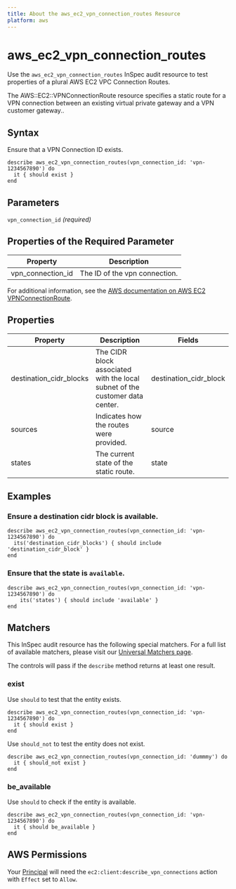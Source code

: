 ```yaml
---
title: About the aws_ec2_vpn_connection_routes Resource
platform: aws
---
```


# aws\_ec2\_vpn\_connection\_routes

Use the `aws_ec2_vpn_connection_routes` InSpec audit resource to test properties of a plural AWS EC2 VPC Connection Routes.

The AWS::EC2::VPNConnectionRoute resource specifies a static route for a VPN connection between an existing virtual private gateway and a VPN customer gateway..

## Syntax

Ensure that a VPN Connection ID exists.

    describe aws_ec2_vpn_connection_routes(vpn_connection_id: 'vpn-1234567890') do
      it { should exist }
    end

## Parameters

`vpn_connection_id` _(required)_

## Properties of the Required Parameter

| Property | Description|
| --- | --- |
| vpn_connection_id | The ID of the vpn connection. |

For additional information, see the [AWS documentation on AWS EC2 VPNConnectionRoute](https://docs.aws.amazon.com/AWSCloudFormation/latest/UserGuide/aws-resource-ec2-vpn-connection-route.html).

## Properties

| Property | Description | Fields |
| --- | --- | --- |
| destination_cidr_blocks | The CIDR block associated with the local subnet of the customer data center. | destination_cidr_block |
| sources | Indicates how the routes were provided. | source |
| states | The current state of the static route. | state |

## Examples

### Ensure a destination cidr block is available.
    describe aws_ec2_vpn_connection_routes(vpn_connection_id: 'vpn-1234567890') do
      its('destination_cidr_blocks') { should include 'destination_cidr_block' }
    end

### Ensure that the state is `available`.
    describe aws_ec2_vpn_connection_routes(vpn_connection_id: 'vpn-1234567890') do
        its('states') { should include 'available' }
    end

## Matchers

This InSpec audit resource has the following special matchers. For a full list of available matchers, please visit our [Universal Matchers page](https://www.inspec.io/docs/reference/matchers/).

The controls will pass if the `describe` method returns at least one result.

### exist

Use `should` to test that the entity exists.

    describe aws_ec2_vpn_connection_routes(vpn_connection_id: 'vpn-1234567890') do
      it { should exist }
    end

Use `should_not` to test the entity does not exist.

    describe aws_ec2_vpn_connection_routes(vpn_connection_id: 'dummmy') do
      it { should_not exist }
    end

### be_available

Use `should` to check if the entity is available.

    describe aws_ec2_vpn_connection_routes(vpn_connection_id: 'vpn-1234567890') do
      it { should be_available }
    end

## AWS Permissions

Your [Principal](https://docs.aws.amazon.com/IAM/latest/UserGuide/intro-structure.html#intro-structure-principal) will need the `ec2:client:describe_vpn_connections` action with `Effect` set to `Allow`.